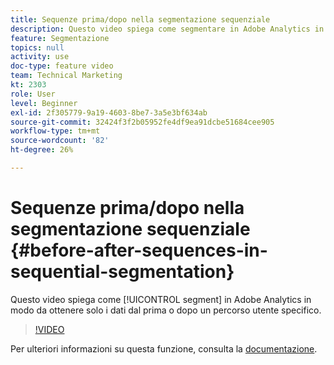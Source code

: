 ```yaml
---
title: Sequenze prima/dopo nella segmentazione sequenziale
description: Questo video spiega come segmentare in Adobe Analytics in modo da ottenere solo i dati dal prima o dopo un percorso utente specifico.
feature: Segmentazione
topics: null
activity: use
doc-type: feature video
team: Technical Marketing
kt: 2303
role: User
level: Beginner
exl-id: 2f305779-9a19-4603-8be7-3a5e3bf634ab
source-git-commit: 32424f3f2b05952fe4df9ea91dcbe51684cee905
workflow-type: tm+mt
source-wordcount: '82'
ht-degree: 26%

---
```


# Sequenze prima/dopo nella segmentazione sequenziale {#before-after-sequences-in-sequential-segmentation}

Questo video spiega come [!UICONTROL segment] in Adobe Analytics in modo da ottenere solo i dati dal prima o dopo un percorso utente specifico.

>[!VIDEO](https://video.tv.adobe.com/v/25400/?quality=12)

Per ulteriori informazioni su questa funzione, consulta la [documentazione](https://marketing.adobe.com/resources/help/en_US/analytics/segment/index.html?f=seg_build_ui).
